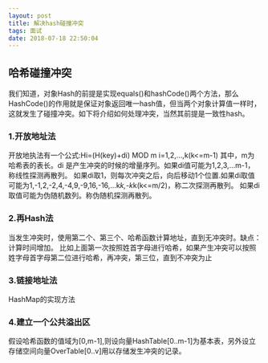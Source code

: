 ```yaml
---
layout: post
title: 解决hash碰撞冲突
tags: 面试
date: 2018-07-18 22:50:04
---
```


## 哈希碰撞冲突
我们知道，对象Hash的前提是实现equals()和hashCode()两个方法，那么HashCode()的作用就是保证对象返回唯一hash值，但当两个对象计算值一样时，这就发生了碰撞冲突。如下将介绍如何处理冲突，当然其前提是一致性hash。
### 1.开放地址法
开放地执法有一个公式:Hi=(H(key)+di) MOD m i=1,2,…,k(k<=m-1)
其中，m为哈希表的表长。di 是产生冲突的时候的增量序列。如果di值可能为1,2,3,…m-1，称线性探测再散列。
如果di取1，则每次冲突之后，向后移动1个位置.如果di取值可能为1,-1,2,-2,4,-4,9,-9,16,-16,…k*k,-k*k(k<=m/2)，称二次探测再散列。
如果di取值可能为伪随机数列。称伪随机探测再散列。
### 2.再Hash法
当发生冲突时，使用第二个、第三个、哈希函数计算地址，直到无冲突时。缺点：计算时间增加。
比如上面第一次按照姓首字母进行哈希，如果产生冲突可以按照姓字母首字母第二位进行哈希，再冲突，第三位，直到不冲突为止
### 3.链接地址法
HashMap的实现方法
### 4.建立一个公共溢出区
假设哈希函数的值域为[0,m-1],则设向量HashTable[0..m-1]为基本表，另外设立存储空间向量OverTable[0..v]用以存储发生冲突的记录。



